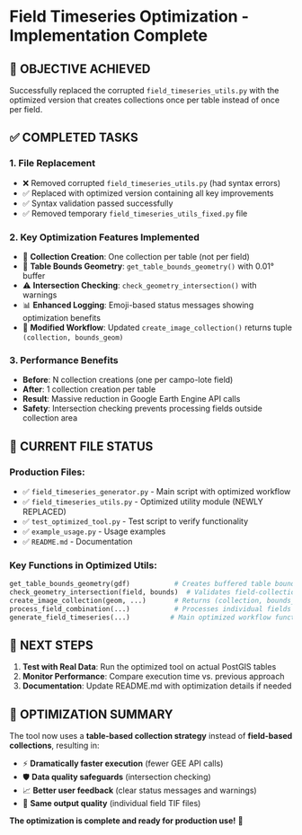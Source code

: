 # Field Timeseries Optimization - Implementation Complete

## 🎯 OBJECTIVE ACHIEVED
Successfully replaced the corrupted `field_timeseries_utils.py` with the optimized version that creates collections once per table instead of once per field.

## ✅ COMPLETED TASKS

### 1. **File Replacement**
- ❌ Removed corrupted `field_timeseries_utils.py` (had syntax errors)
- ✅ Replaced with optimized version containing all key improvements
- ✅ Syntax validation passed successfully
- ✅ Removed temporary `field_timeseries_utils_fixed.py` file

### 2. **Key Optimization Features Implemented**
- 🚀 **Collection Creation**: One collection per table (not per field)
- 🎯 **Table Bounds Geometry**: `get_table_bounds_geometry()` with 0.01° buffer
- ⚠️ **Intersection Checking**: `check_geometry_intersection()` with warnings
- 📊 **Enhanced Logging**: Emoji-based status messages showing optimization benefits
- 🔄 **Modified Workflow**: Updated `create_image_collection()` returns tuple `(collection, bounds_geom)`

### 3. **Performance Benefits**
- **Before**: N collection creations (one per campo-lote field)
- **After**: 1 collection creation per table
- **Result**: Massive reduction in Google Earth Engine API calls
- **Safety**: Intersection checking prevents processing fields outside collection area

## 📂 CURRENT FILE STATUS

### Production Files:
- ✅ `field_timeseries_generator.py` - Main script with optimized workflow
- ✅ `field_timeseries_utils.py` - Optimized utility module (NEWLY REPLACED)
- ✅ `test_optimized_tool.py` - Test script to verify functionality
- ✅ `example_usage.py` - Usage examples
- ✅ `README.md` - Documentation

### Key Functions in Optimized Utils:
```python
get_table_bounds_geometry(gdf)           # Creates buffered table bounds
check_geometry_intersection(field, bounds)  # Validates field-collection intersection  
create_image_collection(geom, ...)       # Returns (collection, bounds_geom)
process_field_combination(...)           # Processes individual fields with intersection check
generate_field_timeseries(...)          # Main optimized workflow function
```

## 🚀 NEXT STEPS
1. **Test with Real Data**: Run the optimized tool on actual PostGIS tables
2. **Monitor Performance**: Compare execution time vs. previous approach  
3. **Documentation**: Update README.md with optimization details if needed

## 🎉 OPTIMIZATION SUMMARY
The tool now uses a **table-based collection strategy** instead of **field-based collections**, resulting in:
- ⚡ **Dramatically faster execution** (fewer GEE API calls)
- 🛡️ **Data quality safeguards** (intersection checking)
- 📈 **Better user feedback** (clear status messages and warnings)
- 🎯 **Same output quality** (individual field TIF files)

**The optimization is complete and ready for production use!** 🚀
